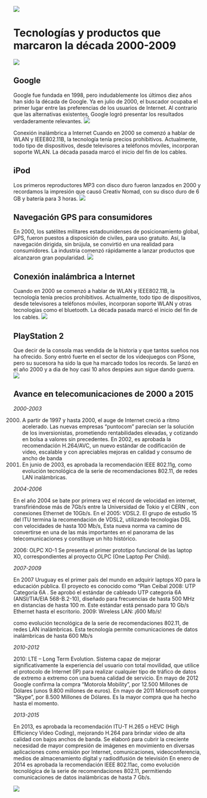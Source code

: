 
![](https://images.cooltext.com/5136283.png)

# Tecnologías y productos que marcaron la década 2000-2009
![](https://losmejoresavancestecnologicosdel2000alaactualidad.files.wordpress.com/2016/12/h3.jpg)

## Google
Google fue fundada en 1998, pero indudablemente los últimos diez años han sido la década de Google. Ya en julio de 2000, el buscador ocupaba el primer lugar entre las preferencias de los usuarios de Internet. Al contrario que las alternativas existentes, Google logró presentar los resultados verdaderamente relevantes.
![](https://s3.amazonaws.com/s3.timetoast.com/public/uploads/photos/8460706/GOOGLE..jpg?1478525746)

Conexión inalámbrica a Internet
Cuando en 2000 se comenzó a hablar de WLAN y IEEE802.11B, la tecnología tenía precios prohibitivos. Actualmente, todo tipo de dispositivos, desde televisores a teléfonos móviles, incorporan soporte WLAN. La década pasada marcó el inicio del fin de los cables.

## iPod
Los primeros reproductores MP3 con disco duro fueron lanzados en 2000 y recordamos la impresión que causó Creativ Nomad, con su disco duro de 6 GB y batería para 3 horas.
![](https://i.pinimg.com/originals/aa/f8/d0/aaf8d0fe1b183839b49406349cb819ca.jpg)

## Navegación GPS para consumidores
En 2000, los satélites militares estadounidenses de posicionamiento global, GPS, fueron puestos a disposición de civiles, para uso gratuito. Así, la navegación dirigida, sin brújula, se convirtió en una realidad para consumidores. La industria comenzó rápidamente a lanzar productos que alcanzaron gran popularidad.
![](http://www.motoryracing.com/images/noticias/23000/23265/3.jpg)

## Conexión inalámbrica a Internet
Cuando en 2000 se comenzó a hablar de WLAN y IEEE802.11B, la tecnología tenía precios prohibitivos. Actualmente, todo tipo de dispositivos, desde televisores a teléfonos móviles, incorporan soporte WLAN y otras tecnologias como el bluetooth. La década pasada marcó el inicio del fin de los cables.
![](http://4.bp.blogspot.com/-yV86nOGUBy8/Tb4MzDAOwGI/AAAAAAAAAAc/fAKKzuGfxW4/s1600/redes_y_comunicaciones_.jpg)

## PlayStation 2
Que decir de la consola mas vendida de la historia y que tantos sueños nos ha ofrecido. Sony entró fuerte en el sector de los videojuegos con PSone, pero su sucesora ha sido la que ha marcado todos los records. Se lanzó en el año 2000 y a dia de hoy casi 10 años despúes aun sigue dando guerra. 
![](https://xqgaming.com/3970-thickbox_default/playstation-2-pal-black.jpg)

## Avance en telecomunicaciones de 2000 a 2015

*2000-2003*

2000. A partir de 1997 y hasta 2000, el auge de Internet creció a ritmo acelerado. Las nuevas empresas “puntocom” parecían ser la solución de los inversionistas, prometiendo rentabilidades elevadas, y cotizando en bolsa a valores sin precedentes. 
 En 2002, es aprobada la recomendación H.264/AVC,  un nuevo estándar de codificación de video, escalable y con apreciables mejoras en calidad y consumo de ancho de banda 
2003. En junio de 2003, es aprobada la recomendación IEEE 802.11g, como evolución tecnológica de la serie de recomendaciones 802.11, de redes LAN inalámbricas. 

*2004-2006*

En el año 2004 se bate por primera vez el récord de velocidad en internet, transfiriéndose más de 7Gb/s entre la Universidad de Tokio y el CERN , con conexiones Ethernet de 10Gb/s. 
 En el 2005: VDSL2. El grupo de estudio 15 del ITU termina la recomendación de VDSL2, utilizando tecnologías DSL con velocidades de hasta 100 Mb/s, Esta nueva norma va  camino de convertirse en una de las más importantes en el  panorama de las  telecomunicaciones y constituye un hito histórico. 

2006: OLPC XO-1 Se presenta el primer prototipo funcional de las laptop XO, correspondientes al proyecto OLPC (One Laptop Per Child).  

*2007-2009*

En 2007 Uruguay es el primer país del mundo en adquirir laptops XO para la educación pública. El proyecto es conocido como “Plan Ceibal
2008: UTP Categoría 6A . Se aprobó el estándar de cableado UTP categoría 6A (ANSI/TIA/EIA 568-B.2-10), diseñado para frecuencias de hasta 500 MHz en distancias de hasta 100 m. Este estándar está pensado para  10 Gb/s Ethernet hasta el escritorio.  2009: Wireless LAN: ¡600 Mb/s! 

como evolución tecnológica de la serie de recomendaciones 802.11, de redes LAN inalámbricas.  Esta tecnología permite comunicaciones de datos inalámbricas      de hasta 600 Mb/s

*2010-2012*

2010: LTE – Long Term Evolution. Sistema capaz de mejorar significativamente la experiencia del usuario con total movilidad, que utilice el protocolo de Internet (IP) para realizar cualquier tipo de tráfico de datos de extremo a extremo con una buena calidad de servicio.
En mayo de 2012 Google confirma la compra “Motorola Mobility”, por 12.500 Millones de Dólares (unos 9.800 millones de euros).
En mayo de 2011 Microsoft compra “Skype”, por 8.500 Millones de Dólares.   Es la mayor compra  que ha hecho hasta el momento.

*2013-2015*

En 2013, es aprobada la recomendación ITU-T H.265 o HEVC (High Efficiency Video Coding), mejorando H.264 para brindar video de alta calidad con bajos anchos de banda. Se elaboró para cubrir la creciente necesidad de mayor compresión de imágenes en movimiento en diversas aplicaciones como emisión por Internet, comunicaciones, videoconferencia, medios de almacenamiento digital y radiodifusión de televisión
En enero de 2014 es aprobada la recomendación IEEE 802.11ac, como evolución tecnológica de la serie de recomendaciones 802.11, permitiendo comunicaciones de datos inalámbricas de hasta  7 Gb/s.  

![](http://3.bp.blogspot.com/-a4dfa9tDzlA/UFFBOf-7b9I/AAAAAAAAADc/BApsrQuthmo/s320/avance+tecnologico.jpg)

